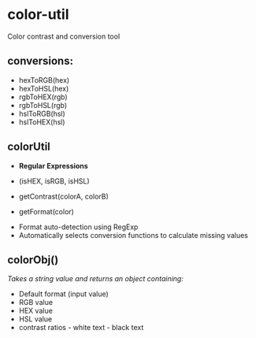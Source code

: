 # color-util
Color contrast and conversion tool

## conversions: 
 - hexToRGB(hex)
 - hexToHSL(hex)
 - rgbToHEX(rgb)
 - rgbToHSL(rgb)
 - hslToRGB(hsl)
 - hslToHEX(hsl)

## colorUtil
 * **Regular Expressions**
  - (isHEX, isRGB, isHSL)

 * getContrast(colorA, colorB)
 
 * getFormat(color)
  - Format auto-detection using RegExp
  - Automatically selects conversion functions to calculate missing values 
 
 
 ## colorObj()
   *Takes a string value and returns an object containing:*
   - Default format (input value)
   - RGB value
   - HEX value
   - HSL value
   - contrast ratios
    - white text
    - black text
